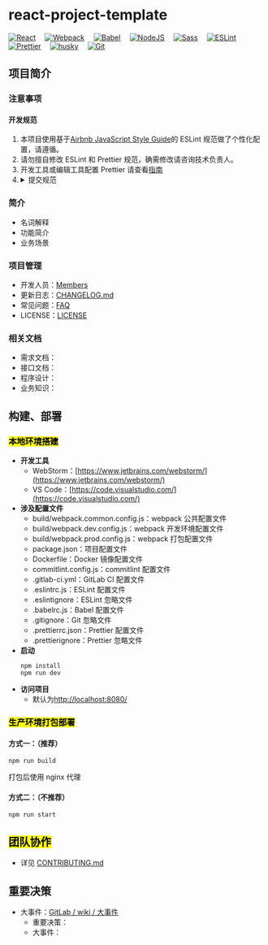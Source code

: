 # react-project-template

[![React](https://img.shields.io/badge/React-18.2.0-blue?logo=react)](https://github.com/facebook/react/)
&emsp;[![Webpack](https://img.shields.io/badge/Webpack-5.73.0-lightgrey?logo=webpack)](https://webpack.js.org/)
&emsp;[![Babel](https://img.shields.io/badge/Babel-7.18.5-yellow?logo=babel)](https://babeljs.io/)
&emsp;[![NodeJS](https://img.shields.io/badge/NodeJS-16.15.1-rightgreen?logo=node.js)](https://nodejs.org/)
&emsp;[![Sass](https://img.shields.io/badge/Sass-1.53.0-ff69b4?logo=node.js)](https://sass-lang.com/)
&emsp;[![ESLint](https://img.shields.io/badge/ESLint-8.18.0-blueviolet?logo=eslint)](https://eslint.bootcss.com/)
&emsp;[![Prettier](https://img.shields.io/badge/Prettier-2.7.1-black?logo=prettier)](https://prettier.io/)
&emsp;[![husky](https://img.shields.io/badge/husky-8.0.1-green?logo=husky)](https://github.com/typicode/husky/)
&emsp;[![Git](https://img.shields.io/badge/Git-2.35.1-red?logo=git)](https://git-scm.com/)

## 项目简介

### 注意事项

#### 开发规范

1. 本项目使用基于[Airbnb JavaScript Style Guide](https://github.com/airbnb/javascript/tree/master/packages/eslint-config-airbnb)的 ESLint 规范做了个性化配置，请遵循。
2. 请勿擅自修改 ESLint 和 Prettier 规范，确需修改请咨询技术负责人。
3. 开发工具或编辑工具配置 Prettier 请查看[指南](https://www.prettier.cn/docs/editors.html)
4. <details><summary>提交规范</summary>
    <p>基本格式：</p>
    <div style="background-color: rgba(0,100,125,0.22);">
       &lt;type&gt;[optional scope]: &lt;description&gt;<br/>
       [optional body]<br/>
       [optional footer(s)]<br/>
       -------------------- 翻译 --------------------<br/>
       &lt;类型&gt;[可选 范围]: &lt;描述&gt;<br/>
       [可选 正文]<br/>
       [可选 脚注]<br/>
    </div>
    <table>
        <thead>
            <tr>
                <th>格式</th>
                <th>说明</th>
                <th>备注</th>
            </tr>
        </thead>
        <tbody>
            <tr>
                <td>type 类型</td>
                <td>可选类型如下 <br />
                    build: 构建工具、依赖相关配置变更 <br />
                    ci: 持续集成配置、脚本修改 <br />
                    docs: 文档变更 <br />
                    feat: 新功能 <br />
                    fix: 缺陷修复 <br />
                    perf: 提高性能 <br />
                    refactor: 优化、重构 <br />
                    revert：还原 <br />
                    style: 代码格式（空格、格式化 等） <br />
                    test: 添加、修改测试代码 <br />
                    chore: 杂项，不修改源代码的其他修改
                </td>
                <td></td>
            </tr>
            <tr>
                <td>scope 范围</td>
                <td>修改范围</td>
                <td>分层、业务等范围</td>
            </tr>
            <tr>
                <td>description 描述</td>
                <td>简短描述，概括本次提交内容</td>
                <td>控制在 50 个字符以内的祈使句</td>
            </tr>
            <tr>
                <td>body 正文</td>
                <td>详细描述</td>
                <td>建议 72 个字符换行，描述"是什么"和"为什么"，不描述"如何做"</td>
            </tr>
            <tr>
                <td>footer(s) 脚注</td>
                <td>关联 issue，禅道需求（S）、缺陷（B）</td>
                <td></td>
            </tr>
        </tbody>
    </table>
   </details>

### 简介

- 名词解释
- 功能简介
- 业务场景

### 项目管理

- 开发人员：[Members](https://github.com/lichong-a/react-project-template/graphs/contributors)
- 更新日志：[CHANGELOG.md](https://github.com/lichong-a/react-project-template/blob/main/CHANGELOG.md)
- 常见问题：[FAQ](https://github.com/lichong-a/react-project-template/wiki/FAQ)
- LICENSE：[LICENSE](https://github.com/lichong-a/react-project-template/blob/main/LICENSE)

### 相关文档

- 需求文档：
- 接口文档：
- 程序设计：
- 业务知识：

## 构建、部署

### <mark>本地环境搭建</mark>

- **开发工具**
  - WebStorm：[https://www.jetbrains.com/webstorm/](https://www.jetbrains.com/webstorm/)
  - VS Code：[https://code.visualstudio.com/](https://code.visualstudio.com/)
- **涉及配置文件**
  - build/webpack.common.config.js：webpack 公共配置文件
  - build/webpack.dev.config.js：webpack 开发环境配置文件
  - build/webpack.prod.config.js：webpack 打包配置文件
  - package.json：项目配置文件
  - Dockerfile：Docker 镜像配置文件
  - commitlint.config.js：commitlint 配置文件
  - .gitlab-ci.yml：GitLab CI 配置文件
  - .eslintrc.js：ESLint 配置文件
  - .eslintignore：ESLint 忽略文件
  - .babelrc.js：Babel 配置文件
  - .gitignore：Git 忽略文件
  - .prettierrc.json：Prettier 配置文件
  - .prettierignore：Prettier 忽略文件
- **启动**
  ```
  npm install
  npm run dev
  ```
- **访问项目**
  - 默认为[http://localhost:8080/](http://localhost:8080/)

### <mark>生产环境打包部署</mark>

#### 方式一：（推荐）

```
npm run build
```

打包后使用 nginx 代理

#### 方式二：（不推荐）

```
npm run start
```

## <mark>团队协作</mark>

- 详见 [CONTRIBUTING.md](https://github.com/lichong-a/react-project-template/blob/main/CONTRIBUTING.md)

## 重要决策

- 大事件：[GitLab / wiki / 大事件](https://github.com/lichong-a/react-project-template/wiki/Home)
  - 重要决策：
  - 大事件：
